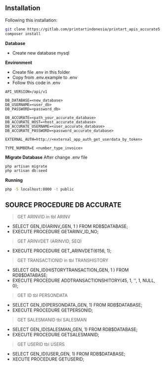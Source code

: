 ## Installation

Following this installation:

```sh
git clone https://gitlab.com/printartindonesia/printart_apis_accurate5.git
composer install
```

**Database**
- Create new database mysql

**Environment**
- Create file .env in this folder
- Copy from .env.example to .env
- Follow this code in .env

```
API_VERSION=/api/v1

DB_DATABASE=<new_database>
DB_USERNAME=<user_db>
DB_PASSWORD=<password_db>

DB_ACCURATE=<path_your_accurate_database>
DB_ACCURATE_HOST=<host_accurate_database>
DB_ACCURATE_USERNAME=<user_accurate_database>
DB_ACCURATE_PASSWORD=<password_accurate_database>

EXTERNAL_AUTH=http://<external_app_auth_get_userdata_by_token>

TYPE_NUMBER=E <number_type_invoice>
```

**Migrate Database**
After change .env file

```sh
php artisan migrate
php artisan db:seed
```


**Running**

```sh
php -S localhost:8000 -t public
```

## SOURCE PROCEDURE DB ACCURATE
> GET ARINVID in tbl ARINV

- SELECT GEN_ID(ARINV_GEN, 1 ) FROM RDB$DATABASE;
- EXECUTE PROCEDURE GETARINV_ID_NO;

> GET ARINVDET (ARINVID, SEQ)

- EXECUTE PROCEDURE GET_ARINVDET(6156, 1);

> GET TRANSACTIONID in tbl TRANSHISTORY

- SELECT GEN_ID(HISTORYTRANSACTION_GEN, 1 ) FROM RDB$DATABASE;
- EXECUTE PROCEDURE ADDTRANSACTIONSHITORY(45, 1, '', 1, NULL, 0);

> GET ID tbl PERSONDATA

- SELECT GEN_ID(PERSONDATA_GEN, 1) FROM RDB$DATABASE; 
- EXECUTE PROCEDURE GETPERSONID;

> GET SALESMANID tbl SALESMAN

- SELECT GEN_ID(SALESMAN_GEN, 1) FROM RDB$DATABASE;
- EXECUTE PROCEDURE GETSALESMANID;

> GET USERID tbl USERS

- SELECT GEN_ID(USER_GEN, 1) FROM RDB$DATABASE;
- XECUTE PROCEDURE GETUSERID;